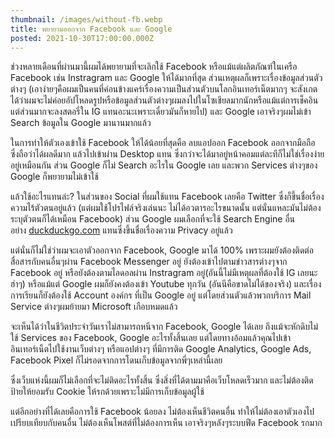 ```yaml
---
thumbnail: /images/without-fb.webp
title: พยายามออกจาก Facebook และ Google
posted: 2021-10-30T17:00:00.000Z
---
```


ช่วงหลายเดือนที่ผ่านมานี้ผมได้พยายามที่จะเลิกใช้ Facebook หรือแม้แต่ผลิตภัณฑ์ในเครือ Facebook เช่น Instragram และ Google ให้ได้มากที่สุด ส่วนเหตุผลก็เพราะเรื่องข้อมูลส่วนตัวต่างๆ (เอาง่ายๆคือผมเป็นคนที่ค่อนข้างแคร์เรื่องความเป็นส่วนตัวบนโลกอินเทอร์เน็ตมากๆ จะสังเกตได้ว่าผมจะไม่ค่อยอัปโหลดรูปหรือข้อมูลส่วนตัวต่างๆผมลงไปในโซเชียลมากนักหรือแม้แต่การเช็คอิน แต่ส่วนมากจะลงสตอรี่ใน IG แทนอะนะเพราะเดี๋ยวมันก็หายไป) และ Google เอาจริงๆผมไม่เข้า Search ข้อมูลใน Google มานานมากแล้ว

ในการทำให้ตัวเองเข้าใช้ Facebook ให้ได้น้อยที่สุดคือ ลบแอปออก Facebook ออกจากมือถือ ซึ่งถือว่าได้ผลดีมาก แล้วไปเข้าผ่าน Desktop แทน ซึ่งกว่าจะได้มาอยู่หน้าคอมแต่ละทีก็ไม่ใช่เรื่องง่ายอยู่เหมือนกัน ส่วน Google ก็ไม่ Search อะไรใน Google เลย และพวก Services ต่างๆของ Google ก็พยายามไม่เข้าใช้

แล้วใช้อะไรแทนล่ะ? ในส่วนของ Social ที่ผมใช้แทน Facebook เลยคือ Twitter ซึ่งก็ขึ้นชื่อเรื่องความไร้ตัวตนอยู่แล้ว (แต่ผมใช้โปรไฟล์จริงเล่นนะ ไม่ได้อวตารอะไรขนาดนั้น แต่นั่นแหละมันไม่ต้องระบุตัวตนก็ได้เหมือน Facebook) ส่วน Google ผมเลือกที่จะใช้ Search Engine อื่นอย่าง [duckduckgo.com](https://duckduckgo.com/) แทนซึ่งขึ้นชื่อเรื่องความ Privacy อยู่แล้ว

แต่นั่นก็ไม่ใช่ว่าผมจะเอาตัวออกจาก Facebook, Google มาได้ 100% เพราะผมยังต้องติดต่อสื่อสารกับคนอื่นๆผ่าน Facebook Messenger อยู่ ยังต้องเข้าไปตามข่าวสารต่างๆจาก Facebook อยู่ หรือยังต้องตามไอดอลผ่าน Instragram อยู่(อันนี้ไม่มีเหตุผลที่ต้องใช้ IG เลยนะฮ่าๆ) หรือแม้แต่ Google ผมก็ยังคงต้องเข้า Youtube ทุกวัน (อันนีคือขาดไม่ได้ของจริง) และเรื่องการเรียนก็ยังต้องใช้ Account องค์กร ที่เป็น Google อยู่ แต่โดยส่วนตัวแล้วพวกบริการ Mail Service ต่างๆผมย้ายมา Microsoft เกือบหมดแล้ว

จะเห็นได้ว่าในชีวิตประจำวันเราไม่สามารถหนีจาก Facebook, Google ได้เลย ถึงแม้จะหักดิบไม่ใช้ Services ของ Facebook, Google อะไรทั้งสิ้นเลย แต่โดยทางอ้อมแล้วคุณไปเข้าอินเทอร์เน็ตไปใช้งานเว็บต่างๆ หรือแอปต่างๆ ที่มีการติด Google Analytics, Google Ads, Facebook Pixel ก็ไม่รอดจากการโดนเก็บข้อมูลจากพี่ๆเหล่านี้เลย

ซึ่งเว็บแห่งนี้ผมก็ไม่เลือกที่จะไม่ติดอะไรทั้งสิ้น ซึ่งสิ่งที่ได้ตามมาคือเว็บโหลดเร็วมาก และไม่ต้องติดป้ายให้ยอมรับ Cookie ให้รกด้วยเพราะไม่มีการเก็บข้อมูลผู้ใช้

แต่อีกอย่างที่ได้เลยคือการใช้ Facebook น้อยลง ไม่ต้องเห็นชีวิตคนอื่น ทำให้ไม่ต้องเอาตัวเองไปเปรียบเทียบกับคนอื่น ไม่ต้องเห็นโพสต์ที่ไม่ต้องการเห็น เอาจริงๆหลังๆระบบฟีด Facebook รกมาก
